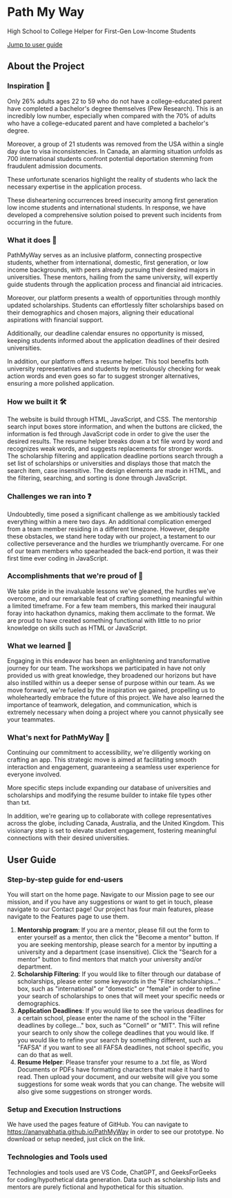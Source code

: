 # Path My Way
High School to College Helper for First-Gen Low-Income Students

[Jump to user guide](#user-guide)

## About the Project

### Inspiration 🌟
Only 26% adults ages 22 to 59 who do not have a college-educated parent have completed a bachelor's degree themselves (Pew Research). This is an incredibly low number, especially when compared with the 70% of adults who have a college-educated parent and have completed a bachelor's degree.

Moreover, a group of 21 students was removed from the USA within a single day due to visa inconsistencies. In Canada, an alarming situation unfolds as 700 international students confront potential deportation stemming from fraudulent admission documents.

These unfortunate scenarios highlight the reality of students who lack the necessary expertise in the application process.

These disheartening occurrences breed insecurity among first generation low income students and international students. In response, we have developed a comprehensive solution poised to prevent such incidents from occurring in the future.

### What it does 📱
PathMyWay serves as an inclusive platform, connecting prospective students, whether from international, domestic, first generation, or low income backgrounds, with peers already pursuing their desired majors in universities. These mentors, hailing from the same university, will expertly guide students through the application process and financial aid intricacies.

Moreover, our platform presents a wealth of opportunities through monthly updated scholarships. Students can effortlessly filter scholarships based on their demographics and chosen majors, aligning their educational aspirations with financial support.

Additionally, our deadline calendar ensures no opportunity is missed, keeping students informed about the application deadlines of their desired universities.

In addition, our platform offers a resume helper. This tool benefits both university representatives and students by meticulously checking for weak action words and even goes so far to suggest stronger alternatives, ensuring a more polished application.

### How we built it 🛠️
The website is build through HTML, JavaScript, and CSS. The mentorship search input boxes store information, and when the buttons are clicked, the information is fed through JavaScript code in order to give the user the desired results. The resume helper breaks down a txt file word by word and recognizes weak words, and suggests replacements for stronger words. The scholarship filtering and application deadline portions search through a set list of scholarships or universities and displays those that match the search item, case insensitive. The design elements are made in HTML, and the filtering, searching, and sorting is done through JavaScript.

### Challenges we ran into ❓
Undoubtedly, time posed a significant challenge as we ambitiously tackled everything within a mere two days. An additional complication emerged from a team member residing in a different timezone. However, despite these obstacles, we stand here today with our project, a testament to our collective perseverance and the hurdles we triumphantly overcame. For one of our team members who spearheaded the back-end portion, it was their first time ever coding in JavaScript.

### Accomplishments that we're proud of 💪
We take pride in the invaluable lessons we've gleaned, the hurdles we've overcome, and our remarkable feat of crafting something meaningful within a limited timeframe. For a few team members, this marked their inaugural foray into hackathon dynamics, making them acclimate to the format. We are proud to have created something functional with little to no prior knowledge on skills such as HTML or JavaScript.

### What we learned 🧠
Engaging in this endeavor has been an enlightening and transformative journey for our team. The workshops we participated in have not only provided us with great knowledge, they broadened our horizons but have also instilled within us a deeper sense of purpose within our team. As we move forward, we're fueled by the inspiration we gained, propelling us to wholeheartedly embrace the future of this project. We have also learned the importance of teamwork, delegation, and communication, which is extremely necessary when doing a project where you cannot physically see your teammates.

### What's next for PathMyWay 🌌
Continuing our commitment to accessibility, we're diligently working on crafting an app. This strategic move is aimed at facilitating smooth interaction and engagement, guaranteeing a seamless user experience for everyone involved.

More specific steps include expanding our database of universities and scholarships and modifying the resume builder to intake file types other than txt.

In addition, we're gearing up to collaborate with college representatives across the globe, including Canada, Australia, and the United Kingdom. This visionary step is set to elevate student engagement, fostering meaningful connections with their desired universities.

## User Guide

### Step-by-step guide for end-users
You will start on the home page. Navigate to our Mission page to see our mission, and if you have any suggestions or want to get in touch, please navigate to our Contact page! Our project has four main features, please navigate to the Features page to use them.

1. **Mentorship program**: If you are a mentor, please fill out the form to enter yourself as a mentor, then click the "Become a mentor" button. If you are seeking mentorship, please search for a mentor by inputting a university and a department (case insensitive). Click the "Search for a mentor" button to find mentors that match your university and/or department.
2. **Scholarship Filtering**: If you would like to filter through our database of scholarships, please enter some keywords in the "Filter scholarships..." box, such as "international" or "domestic" or "female" in order to refine your search of scholarships to ones that will meet your specific needs or demographics.
3. **Application Deadlines**: If you would like to see the various deadlines for a certain school, please enter the name of the school in the "Filter deadlines by college..." box, such as "Cornell" or "MIT". This will refine your search to only show the college deadlines that you would like. If you would like to refine your search by something different, such as "FAFSA" if you want to see all FAFSA deadlines, not school specific, you can do that as well.
4. **Resume Helper**: Please transfer your resume to a .txt file, as Word Documents or PDFs have formatting characters that make it hard to read. Then upload your document, and our website will give you some suggestions for some weak words that you can change. The website will also give some suggestions on stronger words.

### Setup and Execution Instructions
We have used the pages feature of GitHub. You can navigate to https://ananyabhatia.github.io/PathMyWay in order to see our prototype. No download or setup needed, just click on the link. 

### Technologies and Tools used
Technologies and tools used are VS Code, ChatGPT, and GeeksForGeeks for coding/hypothetical data generation. Data such as scholarship lists and mentors are purely fictional and hypothetical for this situation. 

